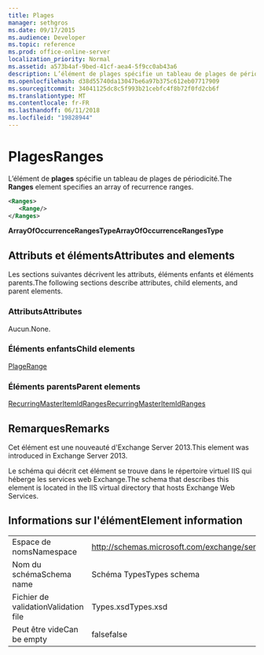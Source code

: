 ```yaml
---
title: Plages
manager: sethgros
ms.date: 09/17/2015
ms.audience: Developer
ms.topic: reference
ms.prod: office-online-server
localization_priority: Normal
ms.assetid: a573b4af-9bed-41cf-aea4-5f9cc0ab43a6
description: L’élément de plages spécifie un tableau de plages de périodicité.
ms.openlocfilehash: d38d55740da13047be6a97b375c612eb07717909
ms.sourcegitcommit: 34041125dc8c5f993b21cebfc4f8b72f0fd2cb6f
ms.translationtype: MT
ms.contentlocale: fr-FR
ms.lasthandoff: 06/11/2018
ms.locfileid: "19828944"
---
```

# <a name="ranges"></a><span data-ttu-id="7b166-103">Plages</span><span class="sxs-lookup"><span data-stu-id="7b166-103">Ranges</span></span>

<span data-ttu-id="7b166-104">L’élément de **plages** spécifie un tableau de plages de périodicité.</span><span class="sxs-lookup"><span data-stu-id="7b166-104">The **Ranges** element specifies an array of recurrence ranges.</span></span> 
  
```XML
<Ranges>
   <Range/>
</Ranges>
```

 <span data-ttu-id="7b166-105">**ArrayOfOccurrenceRangesType**</span><span class="sxs-lookup"><span data-stu-id="7b166-105">**ArrayOfOccurrenceRangesType**</span></span>
## <a name="attributes-and-elements"></a><span data-ttu-id="7b166-106">Attributs et éléments</span><span class="sxs-lookup"><span data-stu-id="7b166-106">Attributes and elements</span></span>

<span data-ttu-id="7b166-107">Les sections suivantes décrivent les attributs, éléments enfants et éléments parents.</span><span class="sxs-lookup"><span data-stu-id="7b166-107">The following sections describe attributes, child elements, and parent elements.</span></span>
  
### <a name="attributes"></a><span data-ttu-id="7b166-108">Attributs</span><span class="sxs-lookup"><span data-stu-id="7b166-108">Attributes</span></span>

<span data-ttu-id="7b166-109">Aucun.</span><span class="sxs-lookup"><span data-stu-id="7b166-109">None.</span></span>
  
### <a name="child-elements"></a><span data-ttu-id="7b166-110">Éléments enfants</span><span class="sxs-lookup"><span data-stu-id="7b166-110">Child elements</span></span>

[<span data-ttu-id="7b166-111">Plage</span><span class="sxs-lookup"><span data-stu-id="7b166-111">Range</span></span>](range.md)
  
### <a name="parent-elements"></a><span data-ttu-id="7b166-112">Éléments parents</span><span class="sxs-lookup"><span data-stu-id="7b166-112">Parent elements</span></span>

[<span data-ttu-id="7b166-113">RecurringMasterItemIdRanges</span><span class="sxs-lookup"><span data-stu-id="7b166-113">RecurringMasterItemIdRanges</span></span>](recurringmasteritemidranges.md)
  
## <a name="remarks"></a><span data-ttu-id="7b166-114">Remarques</span><span class="sxs-lookup"><span data-stu-id="7b166-114">Remarks</span></span>

<span data-ttu-id="7b166-115">Cet élément est une nouveauté d'Exchange Server 2013.</span><span class="sxs-lookup"><span data-stu-id="7b166-115">This element was introduced in Exchange Server 2013.</span></span>
  
<span data-ttu-id="7b166-116">Le schéma qui décrit cet élément se trouve dans le répertoire virtuel IIS qui héberge les services web Exchange.</span><span class="sxs-lookup"><span data-stu-id="7b166-116">The schema that describes this element is located in the IIS virtual directory that hosts Exchange Web Services.</span></span>
  
## <a name="element-information"></a><span data-ttu-id="7b166-117">Informations sur l'élément</span><span class="sxs-lookup"><span data-stu-id="7b166-117">Element information</span></span>

|||
|:-----|:-----|
|<span data-ttu-id="7b166-118">Espace de noms</span><span class="sxs-lookup"><span data-stu-id="7b166-118">Namespace</span></span>  <br/> |http://schemas.microsoft.com/exchange/services/2006/types  <br/> |
|<span data-ttu-id="7b166-119">Nom du schéma</span><span class="sxs-lookup"><span data-stu-id="7b166-119">Schema name</span></span>  <br/> |<span data-ttu-id="7b166-120">Schéma Types</span><span class="sxs-lookup"><span data-stu-id="7b166-120">Types schema</span></span>  <br/> |
|<span data-ttu-id="7b166-121">Fichier de validation</span><span class="sxs-lookup"><span data-stu-id="7b166-121">Validation file</span></span>  <br/> |<span data-ttu-id="7b166-122">Types.xsd</span><span class="sxs-lookup"><span data-stu-id="7b166-122">Types.xsd</span></span>  <br/> |
|<span data-ttu-id="7b166-123">Peut être vide</span><span class="sxs-lookup"><span data-stu-id="7b166-123">Can be empty</span></span>  <br/> |<span data-ttu-id="7b166-124">false</span><span class="sxs-lookup"><span data-stu-id="7b166-124">false</span></span>  <br/> |
   

